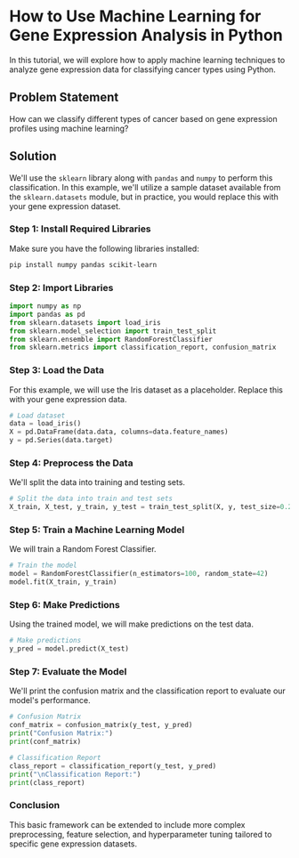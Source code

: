 # How to Use Machine Learning for Gene Expression Analysis in Python

In this tutorial, we will explore how to apply machine learning techniques to analyze gene expression data for classifying cancer types using Python.

## Problem Statement

How can we classify different types of cancer based on gene expression profiles using machine learning?

## Solution

We'll use the `sklearn` library along with `pandas` and `numpy` to perform this classification. In this example, we'll utilize a sample dataset available from the `sklearn.datasets` module, but in practice, you would replace this with your gene expression dataset.

### Step 1: Install Required Libraries

Make sure you have the following libraries installed:

```bash
pip install numpy pandas scikit-learn
```

### Step 2: Import Libraries

```python
import numpy as np
import pandas as pd
from sklearn.datasets import load_iris
from sklearn.model_selection import train_test_split
from sklearn.ensemble import RandomForestClassifier
from sklearn.metrics import classification_report, confusion_matrix
```

### Step 3: Load the Data

For this example, we will use the Iris dataset as a placeholder. Replace this with your gene expression data.

```python
# Load dataset
data = load_iris()
X = pd.DataFrame(data.data, columns=data.feature_names)
y = pd.Series(data.target)
```

### Step 4: Preprocess the Data

We'll split the data into training and testing sets.

```python
# Split the data into train and test sets
X_train, X_test, y_train, y_test = train_test_split(X, y, test_size=0.2, random_state=42)
```

### Step 5: Train a Machine Learning Model

We will train a Random Forest Classifier.

```python
# Train the model
model = RandomForestClassifier(n_estimators=100, random_state=42)
model.fit(X_train, y_train)
```

### Step 6: Make Predictions

Using the trained model, we will make predictions on the test data.

```python
# Make predictions
y_pred = model.predict(X_test)
```

### Step 7: Evaluate the Model

We'll print the confusion matrix and the classification report to evaluate our model's performance.

```python
# Confusion Matrix
conf_matrix = confusion_matrix(y_test, y_pred)
print("Confusion Matrix:")
print(conf_matrix)

# Classification Report
class_report = classification_report(y_test, y_pred)
print("\nClassification Report:")
print(class_report)
```

### Conclusion

This basic framework can be extended to include more complex preprocessing, feature selection, and hyperparameter tuning tailored to specific gene expression datasets.